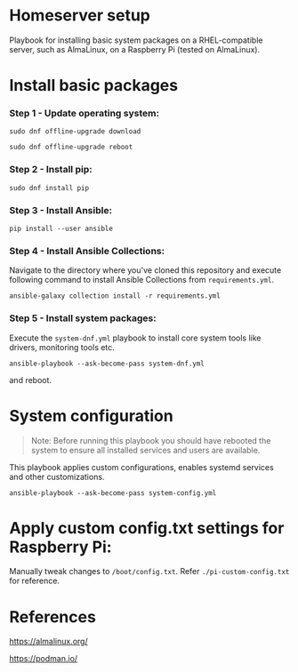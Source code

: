 # Homeserver setup

Playbook for installing basic system packages on a RHEL-compatible server, such as AlmaLinux, on a Raspberry Pi (tested on AlmaLinux).

# Install basic packages

### Step 1 - Update operating system:

```
sudo dnf offline-upgrade download
```

```
sudo dnf offline-upgrade reboot
```

### Step 2 - Install pip:

```
sudo dnf install pip
```

### Step 3 - Install Ansible:

```
pip install --user ansible
```

### Step 4 - Install Ansible Collections:

Navigate to the directory where you've cloned this repository and execute following command to install Ansible Collections from `requirements.yml`.

```
ansible-galaxy collection install -r requirements.yml
```

### Step 5 - Install system packages:

Execute the `system-dnf.yml` playbook to install core system tools like drivers, monitoring tools etc.

```
ansible-playbook --ask-become-pass system-dnf.yml
```

and reboot.

# System configuration

> Note: Before running this playbook you should have rebooted the system to ensure all installed services and users are available.

This playbook applies custom configurations, enables systemd services and other customizations.

```
ansible-playbook --ask-become-pass system-config.yml
```

# Apply custom config.txt settings for Raspberry Pi:

Manually tweak changes to `/boot/config.txt`. Refer `./pi-custom-config.txt` for reference.

# References

https://almalinux.org/

https://podman.io/
